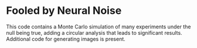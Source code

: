 # Fooled by Neural Noise
This code contains a Monte Carlo simulation of many experiments under the null being true, adding a circular analysis that leads to significant results.
Additional code for generating images is present.
